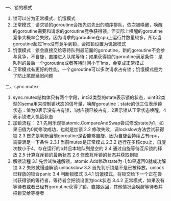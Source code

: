 一、锁的模式
1. 锁可以分为正常模式、饥饿模式
2. 正常模式：请求锁的goroutine会按先进先出的顺序排队，依次被唤醒，唤醒的goroutine需要和请求的goroutine竞争获得锁，但实际上唤醒的goroutine竞争大概率会失败，因为请求的goroutine在cpu上运行并数量较多，所以当goroutine超过1ms没有竞争到锁，会把锁设置为饥饿模式
3. 饥饿模式：锁会直接交给等待队列最前面的goroutine，新的goroutine不会参与竞争，不自旋，直接进入队尾等待；如果获得锁的goroutine满足条件：是队列的最后一个goroutine或者等待时间小于1ms，会变成正常模式
4. 正常模式有更好的性能，一个goroutine可以多次请求占有锁；饥饿模式是为了防止尾部延迟问题

二、sync.mutex
1. sync.mutex结构体只有两个字段，int32类型的state表示锁的状态，uint32类型的sema用来控制锁状态的信号量，唤醒goroutine；state的低三位表示锁状态：值为0表示没有占有锁，1对应锁已被占有，2表示锁从正常状态唤醒，4表示锁进入饥饿状态
2. 加锁流程：
2.1 先用乐观锁atomic.CompareAndSwap尝试修改state为1，如果旧值为0就修改成功，也就是加锁
2.2 修改失败，调lockslow方法尝试获得锁
2.3 首先是判断当前goroutine是否能够自旋，因为自旋会持续占有cpu，需要满足一下条件
2.3.1 当前mutex是正常模式
2.3.2 运行在多核cpu上，自旋次数小于4，存在运行的p并且本地队列是空的
2.4 通过自旋等待互斥锁的释放
2.5 计算互斥锁的最新状态
2.6 修改互斥锁的状态并获取到锁
3. 解锁流程
3.1 先尝试快速解锁，atomic.Add修改state为-1,如果返回0就成功解锁
3.2 失败就慢速解锁 unlockslow
3.3 首先判断锁是不是已被释放，unlock已释放的锁会panic
3.4 判断锁模式
3.4.1 饥饿模式，将锁交给下一个正在尝试获得锁的等待者，等待者会把锁设置为lock状态
3.4.2 正常模式，如果没有等待者或者已经有goroutine获得了锁，直接返回，其他情况会唤醒等待者并把锁交给等待者